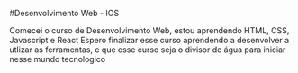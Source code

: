 #Desenvolvimento Web - IOS

<p>Comecei o curso de Desenvolvimento Web, estou aprendendo HTML, CSS, Javascript e React
Espero finalizar esse curso aprendendo a desenvolver a utlizar as ferramentas, e que esse curso seja o divisor de água para iniciar nesse mundo tecnologico</p>